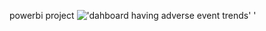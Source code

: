 powerbi project 
!['dahboard having adverse event trends']('https://github.com/KuSHagragARG-DEBUG/power-bi-dasboard/blob/main/power%20bi%20dashboard%20img1.PNG')
'
